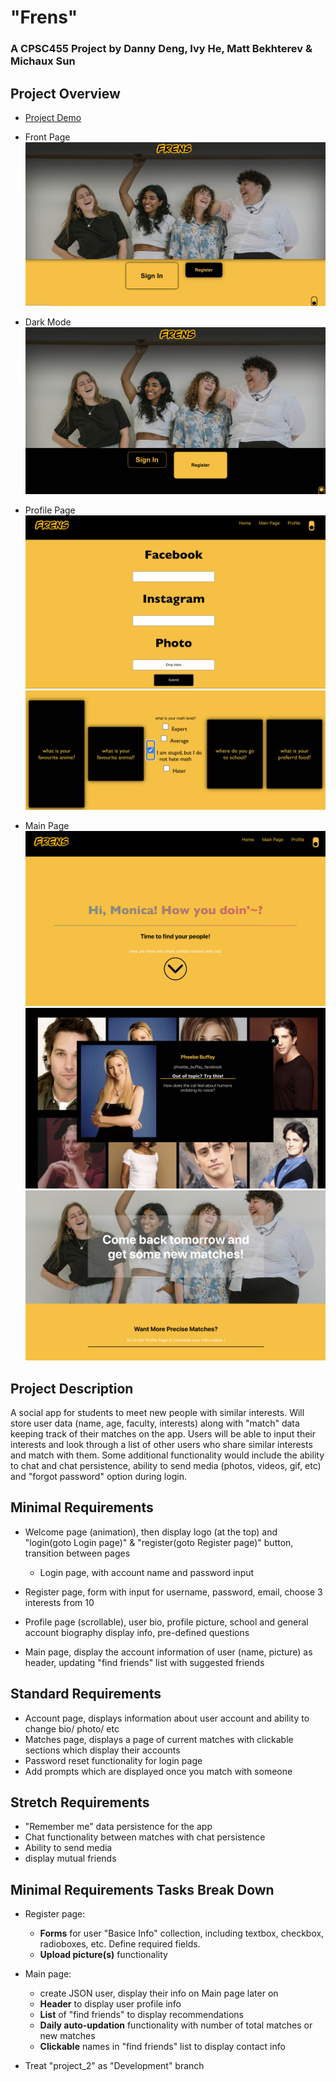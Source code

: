 # "Frens"

### A CPSC455 Project by Danny Deng, Ivy He, Matt Bekhterev &amp; Michaux Sun

## Project Overview

- [Project Demo](https://frens-app.herokuapp.com/)

- Front Page
  ![Alt text](./frens-web/src/images/overview1.png?raw=true "Optional Title")

- Dark Mode
  ![Alt text](./frens-web/src/images/overview6.png?raw=true "Optional Title")

- Profile Page
  ![Alt text](./frens-web/src/images/overview5.png?raw=true "Optional Title")
  ![Alt text](./frens-web/src/images/overview7.png?raw=true "Optional Title")

- Main Page
  ![Alt text](./frens-web/src/images/overview3.png?raw=true "Optional Title")
  ![Alt text](./frens-web/src/images/overview2.png?raw=true "Optional Title")
  ![Alt text](./frens-web/src/images/overview4.png?raw=true "Optional Title")

## Project Description

A social app for students to meet new people with similar interests. Will store user data (name, age, faculty, interests) along with "match" data keeping track of their matches on the app. Users will be able to input their interests and look through a list of other users who share similar interests and match with them. Some additional functionality would include the ability to chat and chat persistence, ability to send media (photos, videos, gif, etc) and "forgot password" option during login.

## Minimal Requirements

- Welcome page (animation), then display logo (at the top) and "login(goto Login page)" & "register(goto Register page)" button, transition between pages

  - Login page, with account name and password input

- Register page, form with input for username, password, email, choose 3 interests from 10
- Profile page (scrollable), user bio, profile picture, school and general account biography display info, pre-defined questions
- Main page, display the account information of user (name, picture) as header, updating "find friends" list with suggested friends

## Standard Requirements

- Account page, displays information about user account and ability to change bio/ photo/ etc
- Matches page, displays a page of current matches with clickable sections which display their accounts
- Password reset functionality for login page
- Add prompts which are displayed once you match with someone

## Stretch Requirements

- "Remember me" data persistence for the app
- Chat functionality between matches with chat persistence
- Ability to send media
- display mutual friends

## Minimal Requirements Tasks Break Down

- Register page:
  - **Forms** for user "Basice Info" collection, including textbox, checkbox, radioboxes, etc. Define required fields.
  - **Upload picture(s)** functionality
- Main page:

  - create JSON user, display their info on Main page later on
  - **Header** to display user profile info
  - **List** of "find friends" to display recommendations
  - **Daily auto-updation** functionality with number of total matches or new matches
  - **Clickable** names in "find friends" list to display contact info

- Treat "project_2" as "Development" branch
